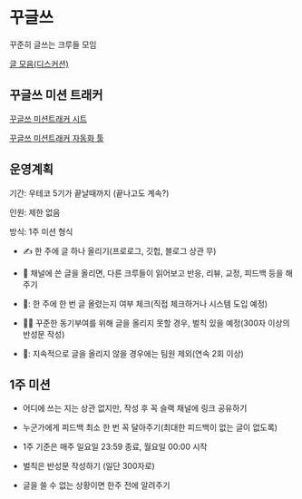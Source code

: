# 꾸글쓰
꾸준히 글쓰는 크루들 모임

[글 모음(디스커션)](https://github.com/woowacourse-study/Gugles/discussions)

## 꾸글쓰 미션 트래커

[꾸글쓰 미션트래커 시트](https://docs.google.com/spreadsheets/d/1mSuoPCjmRDDZ5ouNucHRO5eZmderAjGxc_LU81cPb3c/edit?usp=sharing)

[꾸글쓰 미션트래커 자동화 툴](https://github.com/echo724/gugles_mission_tracker/tree/main)

## 운영계획

기간: 우테코 5기가 끝날때까지 (끝나고도 계속?)

인원: 제한 없음

방식: 1주 미션 형식

- :writing_hand: 한 주에 글 하나 올리기(프로로그, 깃헙, 블로그 상관 무)

- :clap: 채널에 쓴 글을 올리면, 다른 크루들이 읽어보고 반응, 리뷰, 교정, 피드백 등을 해주기

- 🧐: 한 주에 한 번 글 올렸는지 여부 체크(직접 체크하거나 시스템 도입 예정)

- :judge: 꾸준한 동기부여를 위해 글을 올리지 못할 경우, 벌칙 있을 예정(300자 이상의 반성문 작성)
  
- 🫥: 지속적으로 글을 올리지 않을 경우에는 팀원 제외(연속 2회 이상)
  
  
## 1주 미션

- 어디에 쓰는 지는 상관 없지만, 작성 후 꼭 슬랙 채널에 링크 공유하기

- 누군가에게 피드백 최소 한 번 꼭 달아주기(최대한 피드백이 없는 글이 없도록)

- 1주 기준은 매주 일요일 23:59 종료, 월요일 00:00 시작

- 벌칙은 반성문 작성하기 (일단 300자로)

- 글을 쓸 수 없는 상황이면 한주 전에 알려주기
